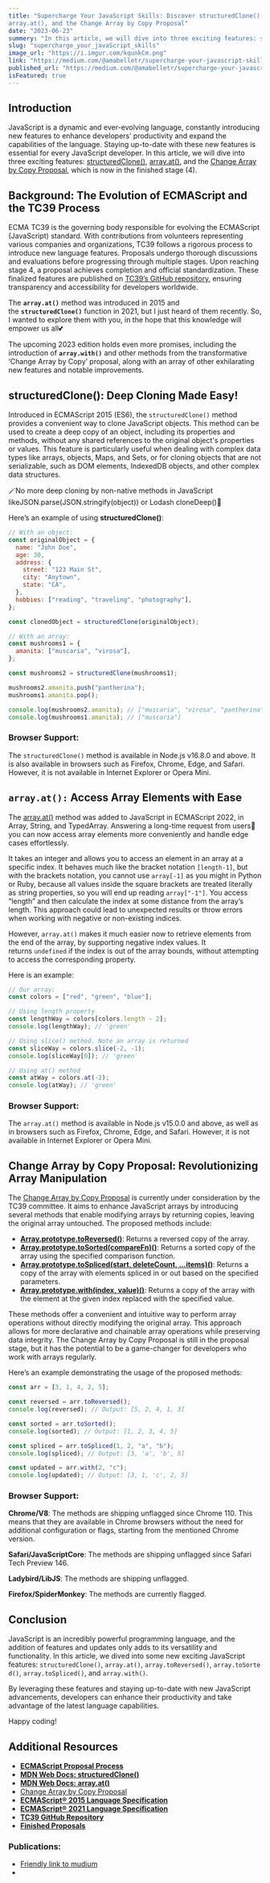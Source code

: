 ```yaml
---
title: "Supercharge Your JavaScript Skills: Discover structuredClone(), 
array.at(), and the Change Array by Copy Proposal"
date: "2023-06-23"
summery: "In this article, we will dive into three exciting features: structuredClone(), array.at(), and the Change Array by Copy Proposal, which is now in the finished stage"
slug: "supercharge_your_javaScript_skills"
image_url: "https://i.imgur.com/kqunkCm.png"
link: "https://medium.com/@amabelletr/supercharge-your-javascript-skills-discover-structuredclone-array-at-2094ba48fdd6"
published_url: "https://medium.com/@amabelletr/supercharge-your-javascript-skills-discover-structuredclone-array-at-2094ba48fdd6"
isFeatured: true
---
```


<!-- # Supercharge Your JavaScript Skills: Discover structuredClone(), array.at(), and the Change Array by Copy Proposal -->

## **Introduction**

JavaScript is a dynamic and ever-evolving language, constantly introducing new features to enhance developers’ productivity and expand the capabilities of the language. Staying up-to-date with these new features is essential for every JavaScript developer. In this article, we will dive into three exciting features: [structuredClone()](https://developer.mozilla.org/en-US/docs/Web/API/structuredClone), [array.at()](https://developer.mozilla.org/en-US/docs/Web/JavaScript/Reference/Global_Objects/Array/at), and the [Change Array by Copy Proposal](https://github.com/tc39/proposal-change-array-by-copy), which is now in the finished stage (4).

## **Background: The Evolution of ECMAScript and the TC39 Process**

ECMA TC39 is the governing body responsible for evolving the ECMAScript (JavaScript) standard. With contributions from volunteers representing various companies and organizations, TC39 follows a rigorous process to introduce new language features. Proposals undergo thorough discussions and evaluations before progressing through multiple stages. Upon reaching stage 4, a proposal achieves completion and official standardization. These finalized features are published on [TC39’s GitHub repository](https://github.com/tc39/ecma262), ensuring transparency and accessibility for developers worldwide.

The **`array.at()`** method was introduced in 2015 and the **`structuredClone()`** function in 2021, but I just heard of them recently. So, I wanted to explore them with you, in the hope that this knowledge will empower us all💕

The upcoming 2023 edition holds even more promises, including the introduction of **`array.with()`** and other methods from the transformative ‘Change Array by Copy’ proposal, along with an array of other exhilarating new features and notable improvements.

## **structuredClone(): Deep Cloning Made Easy!**

Introduced in ECMAScript 2015 (ES6), the `structuredClone()` method provides a convenient way to clone JavaScript objects. This method can be used to create a deep copy of an object, including its properties and methods, without any shared references to the original object's properties or values. This feature is particularly useful when dealing with complex data types like arrays, objects, Maps, and Sets, or for cloning objects that are not serializable, such as DOM elements, IndexedDB objects, and other complex data structures.

🪄No more deep cloning by non-native methods in JavaScript likeJSON.parse(JSON.stringify(object)) or Lodash cloneDeep()🏅

Here’s an example of using **structuredClone()**:

```js
// With an object:
const originalObject = {
  name: "John Doe",
  age: 30,
  address: {
    street: "123 Main St",
    city: "Anytown",
    state: "CA",
  },
  hobbies: ["reading", "traveling", "photography"],
};

const clonedObject = structuredClone(originalObject);

// With an array:
const mushrooms1 = {
  amanita: ["muscaria", "virosa"],
};

const mushrooms2 = structuredClone(mushrooms1);

mushrooms2.amanita.push("pantherina");
mushrooms1.amanita.pop();

console.log(mushrooms2.amanita); // ["muscaria", "virosa", "pantherina"]
console.log(mushrooms1.amanita); // ["muscaria"]
```

### **Browser Support:**

The `structuredClone()` method is available in Node.js v16.8.0 and above. It is also available in browsers such as Firefox, Chrome, Edge, and Safari. However, it is not available in Internet Explorer or Opera Mini.

## **`array.at():` Access Array Elements with Ease**

The [array.at()](https://developer.mozilla.org/en-US/docs/Web/JavaScript/Reference/Global_Objects/Array/at) method was added to JavaScript in ECMAScript 2022, in Array, String, and TypedArray. Answering a long-time request from users🥳 you can now access array elements more conveniently and handle edge cases effortlessly.

It takes an integer and allows you to access an element in an array at a specific index. It behaves much like the bracket notation `[length-1]`, but with the brackets notation, you cannot use `array[-1]` as you might in Python or Ruby, because all values inside the square brackets are treated literally as string properties, so you will end up reading `array["-1"]`. You access “length” and then calculate the index at some distance from the array’s length. This approach could lead to unexpected results or throw errors when working with negative or non-existing indices.

However, `array.at()` makes it much easier now to retrieve elements from the end of the array, by supporting negative index values. It returns `undefined` if the index is out of the array bounds, without attempting to access the corresponding property.

Here is an example:

```js
// Our array:
const colors = ["red", "green", "blue"];

// Using length property
const lengthWay = colors[colors.length - 2];
console.log(lengthWay); // 'green'

// Using slice() method. Note an array is returned
const sliceWay = colors.slice(-2, -1);
console.log(sliceWay[0]); // 'green'

// Using at() method
const atWay = colors.at(-2);
console.log(atWay); // 'green'
```

### **Browser Support:**

The `array.at()` method is available in Node.js v15.0.0 and above, as well as in browsers such as Firefox, Chrome, Edge, and Safari. However, it is not available in Internet Explorer or Opera Mini.

## **Change Array by Copy Proposal: Revolutionizing Array Manipulation**

The [Change Array by Copy Proposal](https://github.com/tc39/proposal-change-array-by-copy) is currently under consideration by the TC39 committee. It aims to enhance JavaScript arrays by introducing several methods that enable modifying arrays by returning copies, leaving the original array untouched. The proposed methods include:

- **[Array.prototype.toReversed()](https://developer.mozilla.org/en-US/docs/Web/JavaScript/Reference/Global_Objects/Array/toReversed)**: Returns a reversed copy of the array.
- **[Array.prototype.toSorted(compareFn)()](https://developer.mozilla.org/en-US/docs/Web/JavaScript/Reference/Global_Objects/Array/toSorted)**: Returns a sorted copy of the array using the specified comparison function.
- **[Array.prototype.toSpliced(start, deleteCount, ...items)()](https://developer.mozilla.org/en-US/docs/Web/JavaScript/Reference/Global_Objects/Array/toSpliced)**: Returns a copy of the array with elements spliced in or out based on the specified parameters.
- **[Array.prototype.with(index, value)()](https://developer.mozilla.org/en-US/docs/Web/JavaScript/Reference/Global_Objects/Array/with)**: Returns a copy of the array with the element at the given index replaced with the specified value.

These methods offer a convenient and intuitive way to perform array operations without directly modifying the original array. This approach allows for more declarative and chainable array operations while preserving data integrity. The Change Array by Copy Proposal is still in the proposal stage, but it has the potential to be a game-changer for developers who work with arrays regularly.

Here’s an example demonstrating the usage of the proposed methods:

```js
const arr = [3, 1, 4, 2, 5];

const reversed = arr.toReversed();
console.log(reversed); // Output: [5, 2, 4, 1, 3]

const sorted = arr.toSorted();
console.log(sorted); // Output: [1, 2, 3, 4, 5]

const spliced = arr.toSpliced(1, 2, "a", "b");
console.log(spliced); // Output: [3, 'a', 'b', 5]

const updated = arr.with(2, "c");
console.log(updated); // Output: [3, 1, 'c', 2, 5]
```

### **Browser Support:**

**Chrome/V8**: The methods are shipping unflagged since Chrome 110. This means that they are available in Chrome browsers without the need for additional configuration or flags, starting from the mentioned Chrome version.

**Safari/JavaScriptCore**: The methods are shipping unflagged since Safari Tech Preview 146.

**Ladybird/LibJS**: The methods are shipping unflagged.

**Firefox/SpiderMonkey**: The methods are currently flagged.

## **Conclusion**

JavaScript is an incredibly powerful programming language, and the addition of features and updates only adds to its versatility and functionality. In this article, we dived into some new exciting JavaScript features: `structuredClone()`, `array.at()`, `array.toReversed()`, `array.toSorted()`, `array.toSpliced()`, and `array.with()`.

By leveraging these features and staying up-to-date with new JavaScript advancements, developers can enhance their productivity and take advantage of the latest language capabilities.

Happy coding!

## **Additional Resources**

- **[ECMAScript Proposal Process](https://tc39.es/process-document/)**
- **[MDN Web Docs: structuredClone()](https://developer.mozilla.org/en-US/docs/Web/API/Web_Workers_API/Structured_clone_algorithm)**
- **[MDN Web Docs: array.at()](https://developer.mozilla.org/en-US/docs/Web/JavaScript/Reference/Global_Objects/Array/at)**
- [Change Array by Copy Proposal](https://github.com/tc39/proposal-change-array-by-copy)
- **[ECMAScript® 2015 Language Specification](https://www.ecma-international.org/ecma-262/6.0/)**
- **[ECMAScript® 2021 Language Specification](https://262.ecma-international.org/12.0)**
- **[TC39 GitHub Repository](https://github.com/tc39)**
- **[Finished Proposals](https://github.com/tc39/proposals/blob/HEAD/finished-proposals.md)**

### Publications:

- [Friendly link to mudium ](https://medium.com/@amabelletr/supercharge-your-javascript-skills-discover-structuredclone-array-at-2094ba48fdd6?source=friends_link&sk=1e0622ff73fd86798a6d84f28335a0c2)
-
